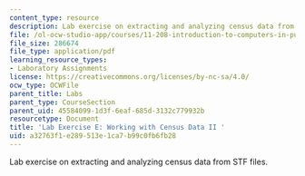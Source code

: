 ```yaml
---
content_type: resource
description: Lab exercise on extracting and analyzing census data from STF files.
file: /ol-ocw-studio-app/courses/11-208-introduction-to-computers-in-public-management-ii-january-iap-2002/a32763f1e289513e1ca7b99c0fb6fb28_notes05.pdf
file_size: 286674
file_type: application/pdf
learning_resource_types:
- Laboratory Assignments
license: https://creativecommons.org/licenses/by-nc-sa/4.0/
ocw_type: OCWFile
parent_title: Labs
parent_type: CourseSection
parent_uid: 45584099-1d3f-6eaf-685d-3132c779932b
resourcetype: Document
title: 'Lab Exercise E: Working with Census Data II '
uid: a32763f1-e289-513e-1ca7-b99c0fb6fb28
---
```

Lab exercise on extracting and analyzing census data from STF files.